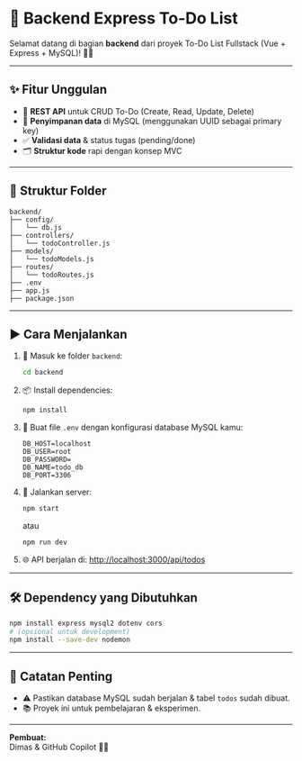 # 🚀 Backend Express To-Do List

Selamat datang di bagian **backend** dari proyek To-Do List Fullstack (Vue + Express + MySQL)! 📝✨

---

## ✨ Fitur Unggulan

- 🔄 **REST API** untuk CRUD To-Do (Create, Read, Update, Delete)
- 💾 **Penyimpanan data** di MySQL (menggunakan UUID sebagai primary key)
- ✅ **Validasi data** & status tugas (pending/done)
- 🗂️ **Struktur kode** rapi dengan konsep MVC

---

## 📁 Struktur Folder

```
backend/
├── config/
│   └── db.js
├── controllers/
│   └── todoController.js
├── models/
│   └── todoModels.js
├── routes/
│   └── todoRoutes.js
├── .env
├── app.js
├── package.json
```

---

## ▶️ Cara Menjalankan

1. 📂 Masuk ke folder `backend`:
    ```bash
    cd backend
    ```
2. 📦 Install dependencies:
    ```bash
    npm install
    ```
3. 📝 Buat file `.env` dengan konfigurasi database MySQL kamu:
    ```
    DB_HOST=localhost
    DB_USER=root
    DB_PASSWORD=
    DB_NAME=todo_db
    DB_PORT=3306
    ```
4. 🚀 Jalankan server:
    ```bash
    npm start
    ```
    atau
    ```bash
    npm run dev
    ```
5. 🌐 API berjalan di: [http://localhost:3000/api/todos](http://localhost:3000/api/todos)

---

## 🛠️ Dependency yang Dibutuhkan

```bash
npm install express mysql2 dotenv cors
# (opsional untuk development)
npm install --save-dev nodemon
```

---

## 📝 Catatan Penting

- ⚠️ Pastikan database MySQL sudah berjalan & tabel `todos` sudah dibuat.
- 📚 Proyek ini untuk pembelajaran & eksperimen.

---

**Pembuat:**  
Dimas & GitHub Copilot 🤖✨

